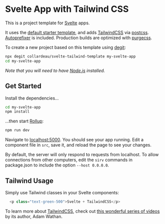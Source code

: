 # Svelte App with Tailwind CSS

This is a project template for [Svelte](https://svelte.dev) apps.

It uses the [default starter template](https://github.com/sveltejs/template), and adds [TailwindCSS](https://tailwindcss.com/) via [postcss](https://postcss.org/). [Autoprefixer](https://www.npmjs.com/package/autoprefixer) is included. Production builds are optimized with [purgecss](https://github.com/FullHuman/purgecss).

To create a new project based on this template using [degit](https://github.com/Rich-Harris/degit):

```bash
npx degit collardeau/svelte-tailwind-template my-svelte-app
cd my-svelte-app
```

_Note that you will need to have [Node.js](https://nodejs.org) installed._

## Get Started

Install the dependencies...

```bash
cd my-svelte-app
npm install
```

...then start [Rollup](https://rollupjs.org):

```bash
npm run dev
```

Navigate to [localhost:5000](http://localhost:5000). You should see your app running. Edit a component file in `src`, save it, and reload the page to see your changes.

By default, the server will only respond to requests from localhost. To allow connections from other computers, edit the `sirv` commands in package.json to include the option `--host 0.0.0.0`.

## Tailwind Usage

Simply use Tailwind classes in your Svelte components:

```javascript
  <p class="text-green-500">Svelte + TailwindCSS</p>
```

 To learn more about [TailwindCSS](https://tailwindcss.com/), check out [this wonderful series of videos](https://www.youtube.com/watch?v=Ybybd3GCNn4&list=PL7CcGwsqRpSM3w9BT_21tUU8JN2SnyckR&index=2) by its author,  Adam Wathan. 
